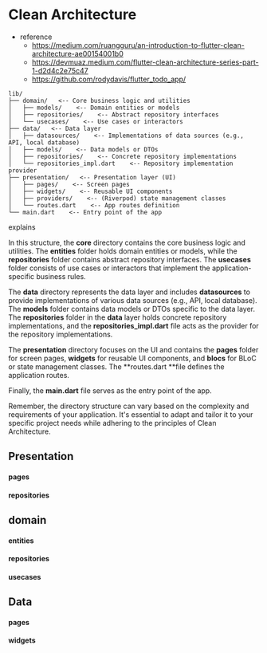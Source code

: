 # Clean Architecture

- reference
  - https://medium.com/ruangguru/an-introduction-to-flutter-clean-architecture-ae00154001b0
  - https://devmuaz.medium.com/flutter-clean-architecture-series-part-1-d2d4c2e75c47
  - https://github.com/rodydavis/flutter_todo_app/

```
lib/
├── domain/   <-- Core business logic and utilities
│   ├── models/    <-- Domain entities or models
│   ├── repositories/    <-- Abstract repository interfaces
│   └── usecases/    <-- Use cases or interactors
├── data/   <-- Data layer
│   ├── datasources/    <-- Implementations of data sources (e.g., API, local database)
│   ├── models/    <-- Data models or DTOs
│   ├── repositories/    <-- Concrete repository implementations
│   └── repositories_impl.dart    <-- Repository implementation provider
├── presentation/   <-- Presentation layer (UI)
│   ├── pages/    <-- Screen pages
│   ├── widgets/    <-- Reusable UI components
│   ├── providers/    <-- (Riverpod) state management classes
│   └── routes.dart    <-- App routes definition
└── main.dart    <-- Entry point of the app
```

explains

In this structure, the **core** directory contains the core business logic and utilities. The **entities** folder holds domain entities or models, while the **repositories** folder contains abstract repository interfaces. The **usecases** folder consists of use cases or interactors that implement the application-specific business rules.

The **data** directory represents the data layer and includes **datasources** to provide implementations of various data sources (e.g., API, local database). The **models** folder contains data models or DTOs specific to the data layer. The **repositories** folder in the **data** layer holds concrete repository implementations, and the **repositories_impl.dart** file acts as the provider for the repository implementations.

The **presentation** directory focuses on the UI and contains the **pages** folder for screen pages, **widgets** for reusable UI components, and **blocs** for BLoC or state management classes. The **routes.dart **file defines the application routes.

Finally, the **main.dart** file serves as the entry point of the app.

Remember, the directory structure can vary based on the complexity and requirements of your application. It's essential to adapt and tailor it to your specific project needs while adhering to the principles of Clean Architecture.

## Presentation

#### pages

#### repositories

## domain

#### entities

#### repositories

#### usecases

## Data

#### pages

#### widgets
